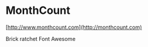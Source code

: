 MonthCount
==========

[http://www.monthcount.com](http://monthcount.com)

Brick
ratchet
Font Awesome

